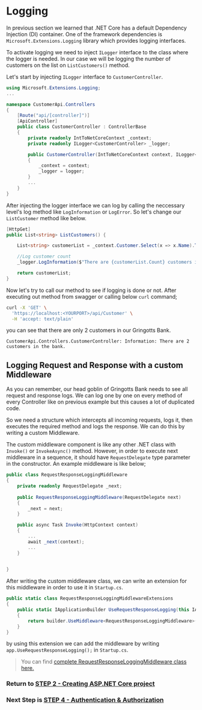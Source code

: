 # Logging

In previous section we learned that .NET Core has a default Dependency Injection (DI) container. One of the framework dependencies is `Microsoft.Extensions.Logging` library which provides logging interfaces. 

To activate logging we need to inject `ILogger` interface to the class where the logger is needed. In our case we will be logging the number of customers on the list on `ListCustomers()` method.

Let's start by injecting `ILogger` interface to `CustomerController`.

```csharp
using Microsoft.Extensions.Logging;
...

namespace CustomerApi.Controllers
{
    [Route("api/[controller]")]
    [ApiController]
    public class CustomerController : ControllerBase
    {
        private readonly IntToNetCoreContext _context;
        private readonly ILogger<CustomerController> _logger;

        public CustomerController(IntToNetCoreContext context, ILogger<CustomerController> logger)
        {
            _context = context;
            _logger = logger;
        }
        ...
    }
}
```

After injecting the logger interface we can log by calling the neccessary level's log method like `LogInformation` or `LogError`. So let's change our `ListCustomer` method like below.

```csharp
[HttpGet]
public List<string> ListCustomers() {

    List<string> customerList = _context.Customer.Select(x => x.Name).ToList();

    //Log customer count
    _logger.LogInformation($"There are {customerList.Count} customers in the bank. ");

    return customerList;
}
```

Now let's try to call our method to see if logging is done or not. After executing out method from swagger or calling below `curl` command;

```bash
curl -X 'GET' \
  'https://localhost:<YOURPORT>/api/Customer' \
  -H 'accept: text/plain'
```
you can see that there are only 2 customers in our Gringotts Bank.

```log
CustomerApi.Controllers.CustomerController: Information: There are 2 customers in the bank. 
```

## Logging Request and Response with a custom Middleware

As you can remember, our head goblin of Gringotts Bank needs to see all request and response logs. We can log one by one on every method of every Controller like on previous example but this causes a lot of duplicated code. 

So we need a structure which intercepts all incoming requests, logs it, then executes the required method and logs the response. We can do this by writing a custom Middleware.

The custom middleware component is like any other .NET class with `Invoke()` or `InvokeAsync()` method. However, in order to execute next middleware in a sequence, it should have `RequestDelegate` type parameter in the constructor. An example middleware is like below;

```csharp
public class RequestResponseLoggingMiddleware
{
    private readonly RequestDelegate _next;
    
    public RequestResponseLoggingMiddleware(RequestDelegate next)
    {
        _next = next;
    }

    public async Task Invoke(HttpContext context)
    {
        ...
        await _next(context);
        ...
    }

    
}

```

After writing the custom middleware class, we can write an extension for this middleware in order to use it in `Startup.cs`.

```csharp
public static class RequestResponseLoggingMiddlewareExtensions
{
    public static IApplicationBuilder UseRequestResponseLogging(this IApplicationBuilder builder)
    {
        return builder.UseMiddleware<RequestResponseLoggingMiddleware>();
    }
}
```
by using this extension we can add the middleware by writing `app.UseRequestResponseLogging();` in `Startup.cs`.


> You can find [complete RequestResponseLoggingMiddleware class here.](STEP3/GringottsBank/CustomerApi/Middleware/RequestResponseLoggingMiddleware.cs)

### Return to [STEP 2 - Creating ASP.NET Core project](STEP2-CreatingASPNETCoreProject.md)

### Next Step is [STEP 4 - Authentication & Authorization](STEP3-Logging.md)
